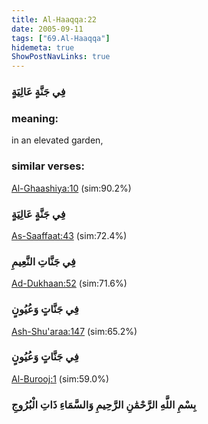 ```yaml
---
title: Al-Haaqqa:22
date: 2005-09-11
tags: ["69.Al-Haaqqa"]
hidemeta: true 
ShowPostNavLinks: true 
---
```

### فِي جَنَّةٍ عَالِيَةٍ
### meaning: 
in an elevated garden,
### similar verses: 

[Al-Ghaashiya:10](/88/10) (sim:90.2%)

### فِي جَنَّةٍ عَالِيَةٍ

[As-Saaffaat:43](/37/43) (sim:72.4%)

### فِي جَنَّاتِ النَّعِيمِ

[Ad-Dukhaan:52](/44/52) (sim:71.6%)

### فِي جَنَّاتٍ وَعُيُونٍ

[Ash-Shu'araa:147](/26/147) (sim:65.2%)

### فِي جَنَّاتٍ وَعُيُونٍ

[Al-Burooj:1](/85/1) (sim:59.0%)

### بِسْمِ اللَّهِ الرَّحْمَٰنِ الرَّحِيمِ وَالسَّمَاءِ ذَاتِ الْبُرُوجِ
